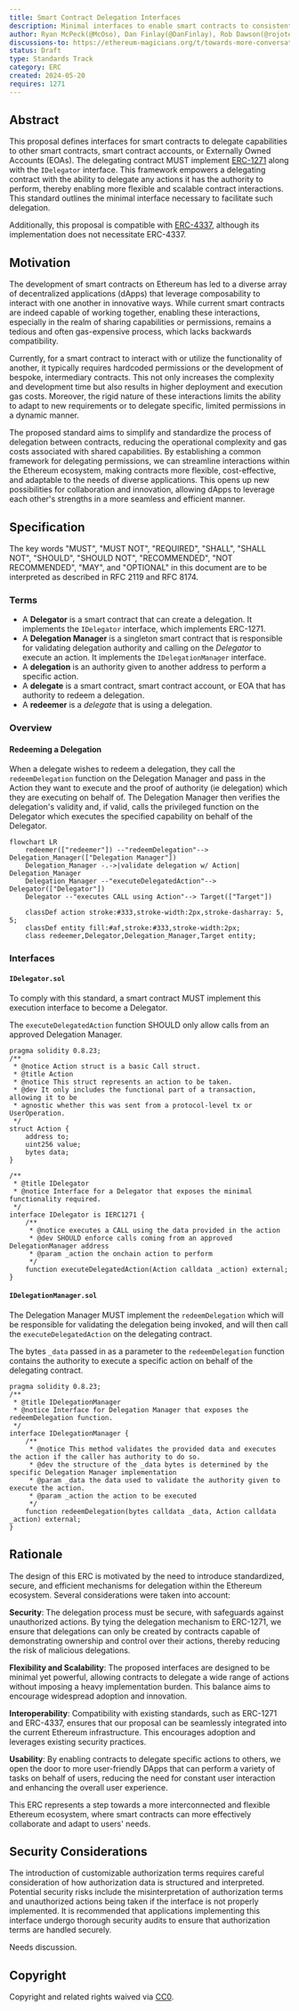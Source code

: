 ```yaml
---
title: Smart Contract Delegation Interfaces
description: Minimal interfaces to enable smart contracts to consistently delegate capabilities to other contracts or EOAs.
author: Ryan McPeck(@McOso), Dan Finlay(@DanFinlay), Rob Dawson(@rojotek)
discussions-to: https://ethereum-magicians.org/t/towards-more-conversational-wallet-connections-a-proposal-for-the-redeemdelegation-interface
status: Draft
type: Standards Track
category: ERC
created: 2024-05-20
requires: 1271
---
```


## Abstract

This proposal defines interfaces for smart contracts to delegate capabilities to other smart contracts,
smart contract accounts, or Externally Owned Accounts (EOAs). The delegating contract MUST
implement [ERC-1271](./erc-1271.md) along with the `IDelegator` interface. This framework empowers a
delegating contract with the ability to delegate any actions it has the authority to perform,
thereby enabling more flexible and scalable contract interactions. This standard outlines the
minimal interface necessary to facilitate such delegation.

Additionally, this proposal is compatible with [ERC-4337](./erc-4337.md), although its implementation does not
necessitate ERC-4337.

## Motivation

The development of smart contracts on Ethereum has led to a diverse array of decentralized applications (dApps)
that leverage composability to interact with one another in innovative ways. While current smart contracts are
indeed capable of working together, enabling these interactions, especially in the realm of sharing capabilities
or permissions, remains a tedious and often gas-expensive process, which lacks backwards compatibility.

Currently, for a smart contract to interact with or utilize the functionality of another, it typically requires
hardcoded permissions or the development of bespoke, intermediary contracts. This not only increases the complexity and
development time but also results in higher deployment and execution gas costs. Moreover, the rigid nature of these
interactions limits the ability to adapt to new requirements or to delegate specific, limited permissions in a dynamic
manner.

The proposed standard aims to simplify and standardize the process of delegation between contracts, reducing the
operational complexity and gas costs associated with shared capabilities. By establishing a common framework for
delegating permissions, we can streamline interactions within the Ethereum ecosystem, making contracts more flexible,
cost-effective, and adaptable to the needs of diverse applications. This opens up new possibilities for collaboration
and innovation, allowing dApps to leverage each other's strengths in a more seamless and efficient manner.

## Specification

The key words "MUST", "MUST NOT", "REQUIRED", "SHALL", "SHALL NOT", "SHOULD", "SHOULD NOT", "RECOMMENDED", "NOT
RECOMMENDED", "MAY", and "OPTIONAL" in this document are to be interpreted as described in RFC 2119 and RFC 8174.

### Terms

- A **Delegator** is a smart contract that can create a delegation. It implements the `IDelegator` interface, which
  implements ERC-1271.
- A **Delegation Manager** is a singleton smart contract that is responsible for validating delegation authority and
  calling on the *Delegator* to execute an action. It implements the `IDelegationManager` interface.
- A **delegation** is an authority given to another address to perform a specific action.
- A **delegate** is a smart contract, smart contract account, or EOA that has authority to redeem a delegation.
- A **redeemer** is a *delegate* that is using a delegation.

### Overview

#### Redeeming a Delegation

When a delegate wishes to redeem a delegation, they call the `redeemDelegation` function on the Delegation Manager and
pass in the Action they want to execute and the proof of authority (ie delegation) which they are executing on behalf
of. The Delegation Manager then verifies the delegation's validity and, if valid, calls the privileged function on the
Delegator which executes the specified capability on behalf of the Delegator.

```mermaid
flowchart LR
    redeemer(["redeemer"]) --"redeemDelegation"--> Delegation_Manager(["Delegation Manager"])
    Delegation_Manager -.->|validate delegation w/ Action| Delegation_Manager
    Delegation_Manager --"executeDelegatedAction"--> Delegator(["Delegator"])
    Delegator --"executes CALL using Action"--> Target(["Target"])

    classDef action stroke:#333,stroke-width:2px,stroke-dasharray: 5, 5;
    classDef entity fill:#af,stroke:#333,stroke-width:2px;
    class redeemer,Delegator,Delegation_Manager,Target entity;
```

### Interfaces

#### `IDelegator.sol`

To comply with this standard, a smart contract MUST implement this execution
interface to become a Delegator.

The `executeDelegatedAction` function SHOULD only allow calls from an approved Delegation Manager.

```solidity
pragma solidity 0.8.23;
/**
 * @notice Action struct is a basic Call struct.
 * @title Action
 * @notice This struct represents an action to be taken.
 * @dev It only includes the functional part of a transaction, allowing it to be
 * agnostic whether this was sent from a protocol-level tx or UserOperation.
 */
struct Action {
    address to;
    uint256 value;
    bytes data;
}

/**
 * @title IDelegator
 * @notice Interface for a Delegator that exposes the minimal functionality required.
 */
interface IDelegator is IERC1271 {
    /**
     * @notice executes a CALL using the data provided in the action
     * @dev SHOULD enforce calls coming from an approved DelegationManager address
     * @param _action the onchain action to perform
     */
    function executeDelegatedAction(Action calldata _action) external;
}
```

#### `IDelegationManager.sol`

The Delegation Manager MUST implement the `redeemDelegation` which will be responsible for validating the delegation
being invoked, and will then call the `executeDelegatedAction` on the delegating contract.

The bytes `_data` passed in as a parameter to the `redeemDelegation` function contains the authority to execute a
specific action on behalf of the delegating contract.

```solidity
pragma solidity 0.8.23;
/**
 * @title IDelegationManager
 * @notice Interface for Delegation Manager that exposes the redeemDelegation function.
 */
interface IDelegationManager {
    /**
     * @notice This method validates the provided data and executes the action if the caller has authority to do so.
     * @dev the structure of the _data bytes is determined by the specific Delegation Manager implementation
     * @param _data the data used to validate the authority given to execute the action.
     * @param _action the action to be executed
     */
    function redeemDelegation(bytes calldata _data, Action calldata _action) external;
}
```

## Rationale

The design of this ERC is motivated by the need to introduce standardized, secure, and efficient mechanisms for
delegation within the Ethereum ecosystem. Several considerations were taken into account:

**Security**: The delegation process must be secure, with safeguards against unauthorized actions. By tying the
delegation mechanism to ERC-1271, we ensure that delegations can only be created by contracts capable of demonstrating
ownership and control over their actions, thereby reducing the risk of malicious delegations.

**Flexibility and Scalability**: The proposed interfaces are designed to be minimal yet powerful, allowing contracts to
delegate a wide range of actions without imposing a heavy implementation burden. This balance aims to encourage
widespread adoption and innovation.

**Interoperability**: Compatibility with existing standards, such as ERC-1271 and ERC-4337, ensures that our proposal
can be seamlessly integrated into the current Ethereum infrastructure. This encourages adoption and leverages existing
security practices.

**Usability**: By enabling contracts to delegate specific actions to others, we open the door to more user-friendly
DApps that can perform a variety of tasks on behalf of users, reducing the need for constant user interaction and
enhancing the overall user experience.

This ERC represents a step towards a more interconnected and flexible Ethereum ecosystem, where smart contracts can more
effectively collaborate and adapt to users' needs.

## Security Considerations

The introduction of customizable authorization terms requires careful consideration of how authorization data is
structured and interpreted. Potential security risks include the misinterpretation of authorization terms and
unauthorized actions being taken if the interface is not properly implemented. It is recommended that applications
implementing this interface undergo thorough security audits to ensure that authorization terms are handled securely.

Needs discussion.

## Copyright

Copyright and related rights waived via [CC0](../LICENSE.md).

